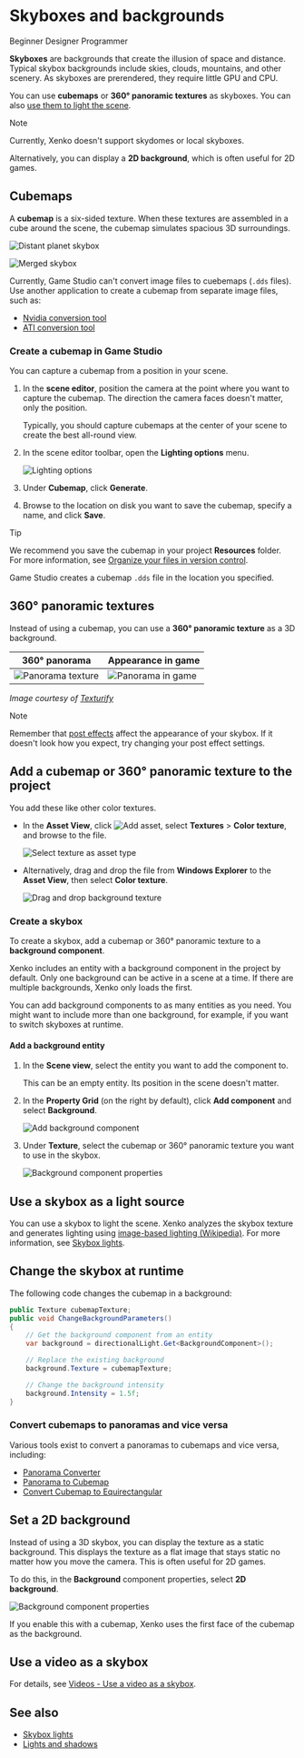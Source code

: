# Skyboxes and backgrounds

<span class="label label-doc-level">Beginner</span>
<span class="label label-doc-audience">Designer</span>
<span class="label label-doc-audience">Programmer</span>

**Skyboxes** are backgrounds that create the illusion of space and distance. Typical skybox backgrounds include skies, clouds, mountains, and other scenery. As skyboxes are prerendered, they require little GPU and CPU.

You can use **cubemaps** or **360° panoramic textures** as skyboxes. You can also [use them to light the scene](../lights-and-shadows/skybox-lights.md).

> [!Note]
> Currently, Xenko doesn't support skydomes or local skyboxes.

Alternatively, you can display a **2D background**, which is often useful for 2D games.

## Cubemaps

A **cubemap** is a six-sided texture. When these textures are assembled in a cube around the scene, the cubemap simulates spacious 3D surroundings.

![Distant planet skybox](media/cubemap-cross.jpg)

![Merged skybox](media/skybox-assembled.jpg)

Currently, Game Studio can't convert image files to cuebemaps (`.dds` files). Use another application to create a cubemap from separate image files, such as:

* [Nvidia conversion tool](https://developer.nvidia.com/nvidia-texture-tools-adobe-photoshop)
* [ATI conversion tool](http://developer.amd.com/tools-and-sdks/archive/games-cgi/cubemapgen)

### Create a cubemap in Game Studio

You can capture a cubemap from a position in your scene.

1. In the **scene editor**, position the camera at the point where you want to capture the cubemap. The direction the camera faces doesn't matter, only the position.

    Typically, you should capture cubemaps at the center of your scene to create the best all-round view.

2. In the scene editor toolbar, open the **Lighting options** menu.

    ![Lighting options](../lights-and-shadows/media/lighting-options-menu.png)

3. Under **Cubemap**, click **Generate**.

4. Browse to the location on disk you want to save the cubemap, specify a name, and click **Save**.

>[!Tip]
>We recommend you save the cubemap in your project **Resources** folder. For more information, see [Organize your files in version control](../../files-and-folders/version-control.md).

Game Studio creates a cubemap `.dds` file in the location you specified.

## 360° panoramic textures

Instead of using a cubemap, you can use a **360° panoramic texture** as a 3D background.

| 360° panorama  | Appearance in game
|----------------|-------------
| ![Panorama texture](media/MyPanorama.jpg)  | ![Panorama in game](media/panorama-in-game.jpg)
*Image courtesy of [Texturify](http://texturify.com)*

>[!Note]
>Remember that [post effects](../post-effects/index.md) affect the appearance of your skybox. If it doesn't look how you expect, try changing your post effect settings.

## Add a cubemap or 360° panoramic texture to the project

You add these like other color textures.

* In the **Asset View**, click ![Add asset](../lights-and-shadows/media/engine-skybox-add-new-asset-button.png), select **Textures** > **Color texture**, and browse to the file.

    ![Select texture as asset type](media/engine-skybox-select-asset-type.png)

* Alternatively, drag and drop the file from **Windows Explorer** to the **Asset View**, then select **Color texture**.

    ![Drag and drop background texture](media/drag-texture.gif)

### Create a skybox

To create a skybox, add a cubemap or 360° panoramic texture to a **background component**.

Xenko includes an entity with a background component in the project by default. Only one background can be active in a scene at a time. If there are multiple backgrounds, Xenko only loads the first.

You can add background components to as many entities as you need. You might want to include more than one background, for example, if you want to switch skyboxes at runtime.

#### Add a background entity

1. In the **Scene view**, select the entity you want to add the component to.

    This can be an empty entity. Its position in the scene doesn't matter.

2. In the **Property Grid** (on the right by default), click **Add component** and select **Background**.

    ![Add background component](media/engine-skybox-add-background-component.png)

3. Under **Texture**, select the cubemap or 360° panoramic texture you want to use in the skybox.

    ![Background component properties](media/engine-skybox-background-component-properties.png)

## Use a skybox as a light source

You can use a skybox to light the scene. Xenko analyzes the skybox texture and generates lighting using [image-based lighting (Wikipedia)](https://en.wikipedia.org/wiki/Image-based_lighting). For more information, see [Skybox lights](../lights-and-shadows/skybox-lights.md).

## Change the skybox at runtime

The following code changes the cubemap in a background:

```cs
public Texture cubemapTexture;
public void ChangeBackgroundParameters()
{
    // Get the background component from an entity
	var background = directionalLight.Get<BackgroundComponent>();

	// Replace the existing background
	background.Texture = cubemapTexture;

	// Change the background intensity
	background.Intensity = 1.5f;
}
```

### Convert cubemaps to panoramas and vice versa

Various tools exist to convert a panoramas to cubemaps and vice versa, including: 

- [Panorama Converter](http://gonchar.me/blog/goncharposts/2150)  
- [Panorama to Cubemap](https://jaxry.github.io/panorama-to-cubemap/)
- [Convert Cubemap to Equirectangular](https://www.360toolkit.co/convert-cubemap-to-spherical-equirectangular.html)

## Set a 2D background

Instead of using a 3D skybox, you can display the texture as a static background. This displays the texture as a flat image that stays static no matter how you move the camera. This is often useful for 2D games.

To do this, in the **Background** component properties, select **2D background**.

![Background component properties](media/is-2d.png)

If you enable this with a cubemap, Xenko uses the first face of the cubemap as the background.

## Use a video as a skybox

For details, see [Videos - Use a video as a skybox](../../video/use-a-video-as-a-skybox.md).

## See also

* [Skybox lights](../lights-and-shadows/skybox-lights.md)
* [Lights and shadows](../lights-and-shadows/index.md)